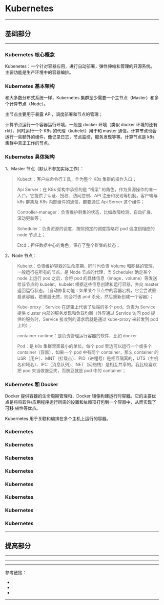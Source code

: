 # Kubernetes

---

## 基础部分

---

### Kubernetes 核心概念

Kubenetes：一个针对容器应用，进行自动部署，弹性伸缩和管理的开源系统。主要功能是生产环境中的容器编排。

### Kubernetes 基本架构

和大多数分布式系统一样，Kubernetes 集群至少需要一个主节点（Master）和多个计算节点（Node）。

主节点主要用于暴露 API，调度部署和节点的管理；

计算节点运行一个容器运行环境，一般是 docker 环境（类似 docker 环境的还有 rkt），同时运行一个 K8s 的代理（kubelet）用于和 master
通信。计算节点也会运行一些额外的组件，像记录日志，节点监控，服务发现等等。计算节点是 k8s 集群中真正工作的节点。

### Kubernetes 具体架构

1、Master 节点（默认不参加实际工作）：

> Kubectl：客户端命令行工具，作为整个 K8s 集群的操作入口；
>
> Api Server：在 K8s 架构中承担的是 “桥梁” 的角色，作为资源操作的唯一入口，它提供了认证、授权、访问控制、API 注册和发现等机制。客户端与 k8s 群集及 K8s 内部组件的通信，都要通过 Api Server 这个组件；
>
> Controller-manager：负责维护群集的状态，比如故障检测、自动扩展、滚动更新等；
>
> Scheduler：负责资源的调度，按照预定的调度策略将 pod 调度到相应的 node 节点上；
>
> Etcd：担任数据中心的角色，保存了整个群集的状态；

2、Node 节点：


> Kubelet：负责维护容器的生命周期，同时也负责 Volume 和网络的管理，一般运行在所有的节点，是 Node 节点的代理，当 Scheduler 确定某个 node 上运行 pod 之后，会将 pod 的具体信息（image，volume）等发送给该节点的 kubelet，kubelet 根据这些信息创建和运行容器，并向 master 返回运行状态。（自动修复功能：如果某个节点中的容器宕机，它会尝试重启该容器，若重启无效，则会将该 pod 杀死，然后重新创建一个容器）；
>
> Kube-proxy：Service 在逻辑上代表了后端的多个 pod。负责为 Service 提供 cluster 内部的服务发现和负载均衡（外界通过 Service 访问 pod 提供的服务时，Service 接收到的请求后就是通过 kube-proxy 来转发到 pod 上的）；
>
> container-runtime：是负责管理运行容器的软件，比如 docker
>
> Pod：是 k8s 集群里面最小的单位。每个 pod 里边可以运行一个或多个 container（容器），如果一个 pod 中有两个 container，那么 container 的 USR（用户）、MNT（挂载点）、PID（进程号）是相互隔离的，UTS（主机名和域名）、IPC（消息队列）、NET（网络栈）是相互共享的。我比较喜欢把 pod 来当做豌豆夹，而豌豆就是 pod 中的 container；

### Kubernetes 和 Docker

Docker 提供容器的生命周期管理和，Docker 镜像构建运行时容器。它的主要优 点是将将软件/应用程序运行所需的设置和依赖项打包到一个容器中，从而实现了可移 植性等优点。

Kubernetes 用于关联和编排在多个主机上运行的容器。

### Kubernetes

### Kubernetes

### Kubernetes

### Kubernetes

### Kubernetes

### Kubernetes

### Kubernetes

### Kubernetes

---

## 提高部分

---

---







---

参考链接：

- []()
- []()
- []()

---













